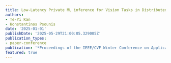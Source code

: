 ```yaml
---
title: Low‑Latency Private ML inference for Vision Tasks in Distributed Environments
authors:
- Te-Yi Kan
- Konstantinos Psounis
date: '2025-01-01'
publishDate: '2025-05-29T21:00:05.329005Z'
publication_types:
- paper-conference
publication: '*Proceedings of the IEEE/CVF Winter Conference on Applications of Computer Vision (WACV), Submitted*'
featured: true
---
```

